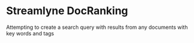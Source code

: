 Streamlyne DocRanking
=====================

Attempting to create a search query with results from any documents with key words and tags
